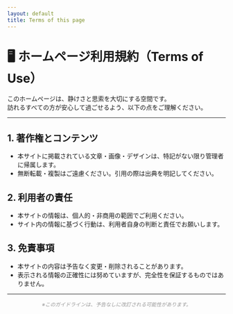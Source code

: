```yaml
---
layout: default
title: Terms of this page
---
```


# 🖥️ ホームページ利用規約（Terms of Use）

このホームページは、静けさと思索を大切にする空間です。  
訪れるすべての方が安心して過ごせるよう、以下の点をご理解ください。

---

## 1. 著作権とコンテンツ
- 本サイトに掲載されている文章・画像・デザインは、特記がない限り管理者に帰属します。  
- 無断転載・複製はご遠慮ください。引用の際は出典を明記してください。

## 2. 利用者の責任
- 本サイトの情報は、個人的・非商用の範囲でご利用ください。  
- サイト内の情報に基づく行動は、利用者自身の判断と責任でお願いします。

## 3. 免責事項
- 本サイトの内容は予告なく変更・削除されることがあります。  
- 表示される情報の正確性には努めていますが、完全性を保証するものではありません。

---

<div align="center">
    <small><span style="color: #999999;"><em>※このガイドラインは、予告なしに改訂される可能性があります。</em></span></small>
</div>